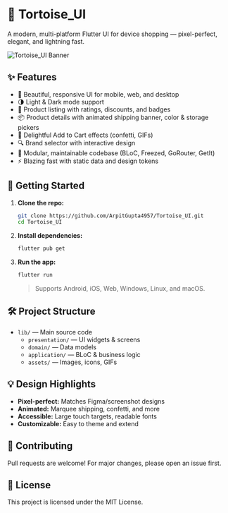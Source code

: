 # 🐢 Tortoise_UI

A modern, multi-platform Flutter UI for device shopping — pixel-perfect, elegant, and lightning fast.

![Tortoise_UI Banner](tortoise_logo.png)

## ✨ Features

- 🎨 Beautiful, responsive UI for mobile, web, and desktop
- 🌗 Light & Dark mode support
- 🛒 Product listing with ratings, discounts, and badges
- 📦 Product details with animated shipping banner, color & storage pickers
- 🎉 Delightful Add to Cart effects (confetti, GIFs)
- 🔍 Brand selector with interactive design
- 🧩 Modular, maintainable codebase (BLoC, Freezed, GoRouter, GetIt)
- ⚡️ Blazing fast with static data and design tokens


## 🚀 Getting Started

1. **Clone the repo:**
   ```sh
   git clone https://github.com/ArpitGupta4957/Tortoise_UI.git
   cd Tortoise_UI
   ```

2. **Install dependencies:**
   ```sh
   flutter pub get
   ```

3. **Run the app:**
   ```sh
   flutter run
   ```

   > Supports Android, iOS, Web, Windows, Linux, and macOS.

## 🛠️ Project Structure

- `lib/` — Main source code
  - `presentation/` — UI widgets & screens
  - `domain/` — Data models
  - `application/` — BLoC & business logic
  - `assets/` — Images, icons, GIFs

## 💡 Design Highlights

- **Pixel-perfect:** Matches Figma/screenshot designs
- **Animated:** Marquee shipping, confetti, and more
- **Accessible:** Large touch targets, readable fonts
- **Customizable:** Easy to theme and extend

## 🤝 Contributing

Pull requests are welcome! For major changes, please open an issue first.

## 📄 License

This project is licensed under the MIT License.
